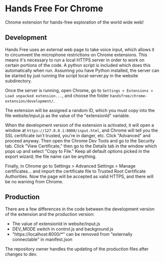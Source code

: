 Hands Free For Chrome
=========

Chrome extension for hands-free exploration of the world wide web!


Development
-----------

Hands Free uses an external web page to take voice input, which allows it to circumvent the microphone restrictions on Chrome extensions. This means it's necessary to run a local HTTPS server in order to work on certain portions of the code. A python script is included which does this automatically when run. Assuming you have Python installed, the server can be started by just running the script local-server.py in the website subdirectory.

Once the server is running, open Chrome, go to `Settings > Extensions > Load unpacked extension...`, and choose the folder      `handsfree/chrome-extension/development/`.

The extension will be assigned a random ID, which you must copy into the file website/input.js as the value of the "extensionId" variable.

When the development version of the extension is activated, it will open a window at `https://127.0.0.1:8000/input.html`, and Chrome will tell you the SSL certificate isn't trusted, you're in danger, etc. Click "Advanced" and proceed anyway. Then open the Chrome Dev Tools and go to the Security tab. Click "View Certificate," then go to the Details tab in the window which pops up and select "Copy to File." Keep all default options picked in the export wizard; the file name can be anything.

Finally, in Chrome go to Settings > Advanced Settings > Manage certificates... and import the certificate file to Trusted Root Certificate Authorities. Now the page will be accepted as valid HTTPS, and there will be no warning from Chrome.


Production
----------

There are a few differences in the code between the development version of the extension and the production version:

* The value of extensionId in website/input.js
* DEV_MODE switch in control.js and background.js
* "https://localhost:8000/*" can be removed from "externally connectable" in manifest.json

The repository owner handles the updating of the production files after changes to dev.